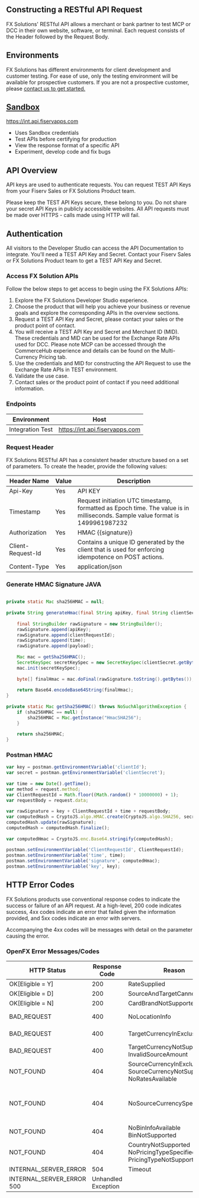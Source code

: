 ## Constructing a RESTful API Request

FX Solutions' RESTful API allows a merchant or bank partner to test MCP or DCC in their own website, software, or terminal. Each request consists of the Header followed by the Request Body.

## Environments

FX Solutions has different environments for client development and customer testing. For ease of use, only the testing environment will be available for prospective customers. If you are not a prospective customer, please <a href="https://www.carat.fiserv.com/en-us/contact/?utm_campaign=currency_content"> contact us to get started.  

## Sandbox

https://int.api.fiservapps.com

- Uses Sandbox credentials
- Test APIs before certifying for production
- View the response format of a specific API
- Experiment, develop code and fix bugs

## API Overview

API keys are used to authenticate requests. You can request TEST API Keys from your Fiserv Sales  or FX Solutions Product team.

Please keep the TEST API Keys secure, these belong to you. Do not share your secret API Keys in publicly accessible websites. All API requests must be made over HTTPS - calls made using HTTP will fail.

## Authentication

All visitors to the Developer Studio can access the API Documentation to integrate. You'll need a TEST API Key and Secret. Contact your Fiserv Sales or FX Solutions Product team to get a TEST API Key and Secret. 

### Access FX Solution APIs

Follow the below steps to get access to begin using the FX Solutions APIs: 

1. Explore the FX Solutions Developer Studio experience.
2. Choose the product that will help you achieve your business or revenue goals and explore the corresponding APIs in the overview sections.
3. Request a TEST API Key and Secret, please contact your sales or the product point of contact.
4. You will receive a TEST API Key and Secret and Merchant ID (MID). These credentials and MID can be used for the Exchange Rate APIs used for DCC. Please note MCP can be accessed through the CommerceHub experience and details can be found on the Multi-Currency Pricing tab.
5. Use the credentials and MID for constructing the API Request to use the Exchange Rate APIs in TEST environment.
6. Validate the use case. 
7. Contact sales or the product point of contact if you need additional information. 

### Endpoints

| Environment      | Host                            | 
|------------------|---------------------------------|
| Integration Test | https://int.api.fiservapps.com |

### Request Header
FX Solutions RESTful API has a consistent header structure based on a set of parameters. To create the header, provide the following values:  

| Header Name       | Value | Description                                                                                                                   |
|-------------------|-------|-------------------------------------------------------------------------------------------------------------------------------|
| Api-Key           | Yes   | API KEY                                                                                                                       |
| Timestamp         | Yes   | Request initiation UTC timestamp, formatted as Epoch time. The value is in milliseconds. Sample value format is 1499961987232 |
| Authorization     | Yes   | HMAC {{signature}}                                                                                                            |
| Client-Request-Id | Yes   | Contains a unique ID generated by the client that is used for enforcing idempotence on POST actions.                          |
| Content-Type      | Yes   | application/json                                                                                                              |

### Generate HMAC Signature JAVA
```java

private static Mac sha256HMAC = null;
 
private String generateHmac(final String apiKey, final String clientSecret, final String time, final String clientRequestId, final String payload) throws NoSuchAlgorithmException, InvalidKeyException, JsonProcessingException {
  
    final StringBuilder rawSignature = new StringBuilder();
    rawSignature.append(apiKey);
    rawSignature.append(clientRequestId);
    rawSignature.append(time);
    rawSignature.append(payload);
    
    Mac mac = getSha256HMAC();
    SecretKeySpec secretKeySpec = new SecretKeySpec(clientSecret.getBytes(), "HmacSHA256");
    mac.init(secretKeySpec);
  
    byte[] finalHmac = mac.doFinal(rawSignature.toString().getBytes());
  
    return Base64.encodeBase64String(finalHmac);
}
  
private static Mac getSha256HMAC() throws NoSuchAlgorithmException {
    if (sha256HMAC == null) {
        sha256HMAC = Mac.getInstance("HmacSHA256");
    }
  
    return sha256HMAC;
}
```
### Postman HMAC
```javascript
var key = postman.getEnvironmentVariable('clientId');
var secret = postman.getEnvironmentVariable('clientSecret');
 
var time = new Date().getTime();
var method = request.method;
var ClientRequestId = Math.floor((Math.random() * 10000000) + 1);
var requestBody = request.data;
 
var rawSignature = key + ClientRequestId + time + requestBody;
var computedHash = CryptoJS.algo.HMAC.create(CryptoJS.algo.SHA256, secret.toString());
computedHash.update(rawSignature);
computedHash = computedHash.finalize();
 
var computedHmac = CryptoJS.enc.Base64.stringify(computedHash);
 
postman.setEnvironmentVariable('ClientRequestId', ClientRequestId);
postman.setEnvironmentVariable('time', time);
postman.setEnvironmentVariable('signature', computedHmac);
postman.setEnvironmentVariable('key', key);
```
## HTTP Error Codes

FX Solutions products use conventional response codes to indicate the success or failure of an API request. At a high-level, 200 code indicates success, 4xx codes indicate an error that failed given the information provided, and 5xx codes indicate an error with servers.

Accompanying the 4xx codes will be messages with detail on the parameter causing the error.

### OpenFX Error Messages/Codes

| HTTP Status                | 	Response Code           | 	Reason	                                                                 | Message                                                                                           |
|----------------------------|--------------------------|--------------------------------------------------------------------------|---------------------------------------------------------------------------------------------------|
| OK[Eligible = Y]	          | 200	                     | RateSupplied                                                             |                                                                                                   |
| OK[Eligible = D]	          | 200	                     | SourceAndTargetCannotBeSame                                              |                                                                                                   |
| OK[Eligible = N]	          | 200	                     | CardBrandNotSupported                                                    |                                                                                                   |
| BAD_REQUEST	               | 400	                     | NoLocationInfo	                                                          | Invalid client: {CLIENT_ID}_{LOCATION_ID}                                                         |
| BAD_REQUEST	               | 400	                     | TargetCurrencyInExclusion	                                               | Target currency not permitted for client                                                          |                                                      
| BAD_REQUEST	               | 400                      | 	TargetCurrencyNotSupported  InvalidSourceAmount                         |                                                                                                   |
| NOT_FOUND	                 | 404	                     | SourceCurrencyInExclusion  SourceCurrencyNotSupported  NoRatesAvailable	 | No rate available                                                                                 |                                
| NOT_FOUND	                 | 404	                     | NoSourceCurrencySpecified	                                               | Field error: rateRequest.source Field is limited to the 3 character ISO-4217 alpha currency code. |
| NOT_FOUND	                 | 404	                     | NoBinInfoAvailable  BinNotSupported                                      | 	BIN or closest match not found: <BIN>                                                            |
| NOT_FOUND	                 | 404	                     | CountryNotSupported  NoPricingTypeSpecified  PricingTypeNotSupported     |                                                                                                   |
| INTERNAL_SERVER_ERROR	     | 504                      | 	Timeout                                                                 |                                                                                                   |
| INTERNAL_SERVER_ERROR	500	 | Unhandled Exception    	 |                                                                          |                                                                                                   |


